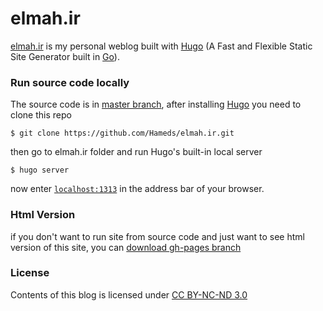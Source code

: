 # elmah.ir

[elmah.ir](http://elmah.ir) is my personal weblog built with [Hugo](https://github.com/gohugoio/hugo) (A Fast and Flexible Static Site Generator built in [Go](https://golang.org/)). 

### Run source code locally
The source code is in [master branch](https://github.com/Hameds/elmah.ir/tree/master), after installing [Hugo](https://github.com/gohugoio/hugo) you need to clone this repo

`$ git clone https://github.com/Hameds/elmah.ir.git`

then go to elmah.ir folder and run Hugo's built-in local server

`$ hugo server`

now enter [`localhost:1313`](http://localhost:1313) in the address bar of your browser.

### Html Version
if you don't want to run site from source code and just want to see html version of this site, you can [download gh-pages branch](https://github.com/Hameds/elmah.ir/archive/gh-pages.zip)

### License
Contents of this blog is licensed under [CC BY-NC-ND 3.0](https://creativecommons.org/licenses/by-nc-nd/3.0/)
